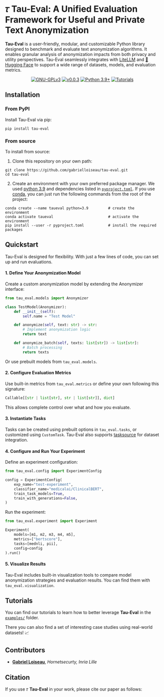 # 𝜏 Tau-Eval: A Unified Evaluation Framework for Useful and Private Text Anonymization

**Tau-Eval** is a user-friendly, modular, and customizable Python library designed to benchmark and evaluate text anonymization algorithms. It enables granular analysis of anonymization impacts from both privacy and utility perspectives. Tau-Eval seamlessly integrates with [LiteLLM](https://www.litellm.ai/) and [🤗 Hugging Face](https://huggingface.co/) to support a wide range of datasets, models, and evaluation metrics.

<div align="center">

[![GNU-GPLv3](https://img.shields.io/badge/license-%20%20GNU%20GPLv3%20-green?style=plastic)](LICENSE)
[![v0.0.3](https://img.shields.io/badge/pypi-v0.0.3-orange)](https://pypi.org/project/xxx/xxx/)
[![Python 3.9+](https://img.shields.io/badge/python-3.9+-blue)](https://www.python.org/downloads/)
[![Tutorials](https://img.shields.io/badge/tutorials-colab-orange)](https://github.com/.../tree/main/examples)

</div>


## Installation

### From PyPI

Install Tau-Eval via pip:

```
pip install tau-eval
```

### From source

To install from source:

1) Clone this repository on your own path:
```
git clone https://github.com/gabrielloiseau/tau-eval.git
cd tau-eval
```

2) Create an environment with your own preferred package manager. We used [python 3.9](https://www.python.org/downloads/release/python-390/) and dependencies listed in [`pyproject.toml`](pyproject.toml). If you use [conda](https://docs.conda.io/en/latest/), you can just run the following commands from the root of the project:

```
conda create --name taueval python=3.9         # create the environment
conda activate taueval                         # activate the environment
pip install --user -r pyproject.toml           # install the required packages
```


## Quickstart

Tau-Eval is designed for flexibility. With just a few lines of code, you can set up and run evaluations.

#### 1. Define Your Anonymization Model

Create a custom anonymization model by extending the Anonymizer interface:
```python
from tau_eval.models import Anonymizer

class TestModel(Anonymizer):
    def __init__(self):
        self.name = "Test Model"

    def anonymize(self, text: str) -> str:
        # Implement anonymization logic
        return text

    def anonymize_batch(self, texts: list[str]) -> list[str]:
        # Batch processing
        return texts

```
Or use prebuilt models from `tau_eval.models`.

#### 2. Configure Evaluation Metrics
Use built-in metrics from `tau_eval.metrics` or define your own following this signature:
```python
Callable[[str | list[str], str | list[str]], dict]
```
This allows complete control over what and how you evaluate.

#### 3. Instantiate Tasks
Tasks can be created using prebuilt options in `tau_eval.tasks`, or customized using `CustomTask`. Tau-Eval also supports [tasksource](https://github.com/sileod/tasksource) for dataset integration.

#### 4. Configure and Run Your Experiment
Define an experiment configuration:
```python
from tau_eval.config import ExperimentConfig

config = ExperimentConfig(
    exp_name="test-experiment",
    classifier_name="medicalai/ClinicalBERT",
    train_task_models=True,
    train_with_generations=False,
)
```
Run the experiment:
```python
from tau_eval.experiment import Experiment

Experiment(
    models=[m1, m2, m3, m4, m5],
    metrics=["bertscore"],
    tasks=[mednli, pii],
    config=config
).run()
```
#### 5. Visualize Results

Tau-Eval includes built-in visualization tools to compare model anonymization strategies and evaluation results. You can find them with `tau_eval.visualization`. 


## Tutorials

You can find our tutorials to learn how to better leverage **Tau-Eval** in the [`examples/`]() folder.

There you can also find a set of interesting case studies using real-world datasets! :chart_with_upwards_trend:



## Contributors

- **[Gabriel Loiseau](https://gabrielloiseau.github.io)**, *Hornetsecurty, Inria Lille*


## Citation

If you use 𝜏 **Tau-Eval** in your work, please cite our paper as follows:

```


```